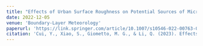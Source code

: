 ```yaml
---
title: "Effects of Urban Surface Roughness on Potential Sources of Microplastics in the Atmospheric Boundary Layer"
date: 2022-12-05
venue: 'Boundary-Layer Meteorology'
paperurl: 'https://link.springer.com/article/10.1007/s10546-022-00763-0'
citation: 'Cui, Y., Xiao, S., Giometto, M. G., & Li, Q. (2023). Effects of Urban Surface Roughness on Potential Sources of Microplastics in the Atmospheric Boundary Layer. Boundary-Layer Meteorology, 186(3), 425-453.'
---
```

